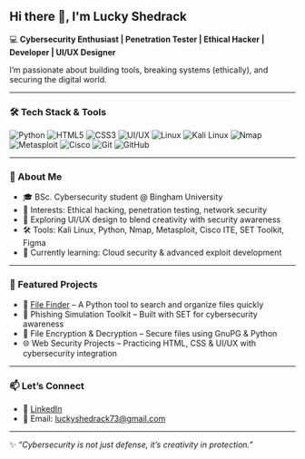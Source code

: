 ## Hi there 👋, I'm Lucky Shedrack

💻 **Cybersecurity Enthusiast | Penetration Tester | Ethical Hacker | Developer | UI/UX Designer**

I’m passionate about building tools, breaking systems (ethically), and securing the digital world.  

---

### 🛠️ Tech Stack & Tools
![Python](https://img.shields.io/badge/Python-3776AB?style=for-the-badge&logo=python&logoColor=white)
![HTML5](https://img.shields.io/badge/HTML5-E34F26?style=for-the-badge&logo=html5&logoColor=white)
![CSS3](https://img.shields.io/badge/CSS3-1572B6?style=for-the-badge&logo=css3&logoColor=white)
![UI/UX](https://img.shields.io/badge/UI%2FUX-FF4088?style=for-the-badge&logo=figma&logoColor=white)
![Linux](https://img.shields.io/badge/Linux-FCC624?style=for-the-badge&logo=linux&logoColor=black)
![Kali Linux](https://img.shields.io/badge/Kali%20Linux-557C94?style=for-the-badge&logo=kalilinux&logoColor=white)
![Nmap](https://img.shields.io/badge/Nmap-CC0000?style=for-the-badge&logo=nmap&logoColor=white)
![Metasploit](https://img.shields.io/badge/Metasploit-6CC644?style=for-the-badge&logo=metasploit&logoColor=white)
![Cisco](https://img.shields.io/badge/Cisco-1BA0D7?style=for-the-badge&logo=cisco&logoColor=white)
![Git](https://img.shields.io/badge/Git-F05032?style=for-the-badge&logo=git&logoColor=white)
![GitHub](https://img.shields.io/badge/GitHub-181717?style=for-the-badge&logo=github&logoColor=white)

---

### 🚀 About Me
- 🎓 BSc. Cybersecurity student @ Bingham University  
- 🔐 Interests: Ethical hacking, penetration testing, network security  
- 🎨 Exploring UI/UX design to blend creativity with security awareness  
- 🛠️ Tools: Kali Linux, Python, Nmap, Metasploit, Cisco ITE, SET Toolkit, Figma  
- 🌱 Currently learning: Cloud security & advanced exploit development  

---

### 📌 Featured Projects
- 🔎 [File Finder](https://github.com/Lucky-shedrack/File-Finder) – A Python tool to search and organize files quickly  
- 🎣 Phishing Simulation Toolkit – Built with SET for cybersecurity awareness  
- 🔐 File Encryption & Decryption – Secure files using GnuPG & Python  
- 🌐 Web Security Projects – Practicing HTML, CSS & UI/UX with cybersecurity integration  

---

### 📫 Let’s Connect
- 💼 [LinkedIn](https://www.linkedin.com/in/lucky-shedrack)  
- 📧 Email: luckyshedrack73@gmail.com  

---

✨ *“Cybersecurity is not just defense, it’s creativity in protection.”*  

